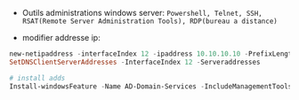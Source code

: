 - Outils administrations windows server:
`Powershell, Telnet, SSH, RSAT(Remote Server Administration Tools), RDP(bureau a distance)`

- modifier addresse ip:
```powershell
new-netipaddress -interfaceIndex 12 -ipaddress 10.10.10.10 -PrefixLength 24 -DefaultGateway 10.10.10.1
SetDNSClientServerAddresses -InterfaceIndex 12 -Serveraddresses

# install adds
Install-windowsFeature -Name AD-Domain-Services -IncludeManagementTools

```
